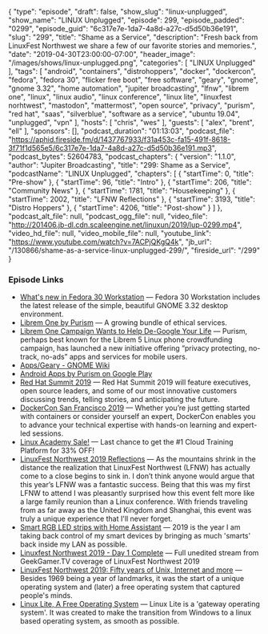 {
  "type": "episode",
  "draft": false,
  "show_slug": "linux-unplugged",
  "show_name": "LINUX Unplugged",
  "episode": 299,
  "episode_padded": "0299",
  "episode_guid": "6c317e7e-1da7-4a8d-a27c-d5d50b36e191",
  "slug": "299",
  "title": "Shame as a Service",
  "description": "Fresh back from LinuxFest Northwest we share a few of our favorite stories and memories.",
  "date": "2019-04-30T23:00:00-07:00",
  "header_image": "/images/shows/linux-unplugged.png",
  "categories": [
    "LINUX Unplugged"
  ],
  "tags": [
    "android",
    "containers",
    "distrohoppers",
    "docker",
    "dockercon",
    "fedora",
    "fedora 30",
    "flicker free boot",
    "free software",
    "geary",
    "gnome",
    "gnome 3.32",
    "home automation",
    "jupiter broadcasting",
    "lfnw",
    "librem one",
    "linux",
    "linux audio",
    "linux conference",
    "linux lite",
    "linuxfest norhtwest",
    "mastodon",
    "mattermost",
    "open source",
    "privacy",
    "purism",
    "red hat",
    "saas",
    "silverblue",
    "software as a service",
    "ubuntu 19.04",
    "unplugged",
    "vpn"
  ],
  "hosts": [
    "chris",
    "wes"
  ],
  "guests": [
    "alex",
    "brent",
    "ell"
  ],
  "sponsors": [],
  "podcast_duration": "01:13:03",
  "podcast_file": "https://aphid.fireside.fm/d/1437767933/f31a453c-fa15-491f-8618-3f71f1d565e5/6c317e7e-1da7-4a8d-a27c-d5d50b36e191.mp3",
  "podcast_bytes": 52604783,
  "podcast_chapters": {
    "version": "1.1.0",
    "author": "Jupiter Broadcasting",
    "title": "299: Shame as a Service",
    "podcastName": "LINUX Unplugged",
    "chapters": [
      {
        "startTime": 0,
        "title": "Pre-show"
      },
      {
        "startTime": 96,
        "title": "Intro"
      },
      {
        "startTime": 206,
        "title": "Community News"
      },
      {
        "startTime": 1781,
        "title": "Housekeeping"
      },
      {
        "startTime": 2002,
        "title": "LFNW Reflections"
      },
      {
        "startTime": 3193,
        "title": "Distro Hoppers"
      },
      {
        "startTime": 4206,
        "title": "Post-show"
      }
    ]
  },
  "podcast_alt_file": null,
  "podcast_ogg_file": null,
  "video_file": "http://201406.jb-dl.cdn.scaleengine.net/linuxun/2019/lup-0299.mp4",
  "video_hd_file": null,
  "video_mobile_file": null,
  "youtube_link": "https://www.youtube.com/watch?v=7ACPjQKgQ4k",
  "jb_url": "/130866/shame-as-a-service-linux-unplugged-299/",
  "fireside_url": "/299"
}


### Episode Links

  * [What's new in Fedora 30 Workstation](https://fedoramagazine.org/whats-new-fedora-30-workstation/ "What's new in Fedora 30 Workstation") — Fedora 30 Workstation includes the latest release of the simple, beautiful GNOME 3.32 desktop environment.
  * [Librem One by Purism](https://librem.one/ "Librem One by Purism") — A growing bundle of ethical services. 
  * [Librem One Campaign Wants to Help De-Google Your Life](https://www.omgubuntu.co.uk/2019/04/purism-privacy-android-ios-apps "Librem One Campaign Wants to Help De-Google Your Life") — Purism, perhaps best known for the Librem 5 Linux phone crowdfunding campaign, has launched a new initiative offering “privacy protecting, no-track, no-ads” apps and services for mobile users. 
  * [Apps/Geary - GNOME Wiki](https://wiki.gnome.org/Apps/Geary "Apps/Geary - GNOME Wiki")
  * [Android Apps by Purism on Google Play](https://play.google.com/store/apps/developer?id=Purism+SPC "Android Apps by Purism on Google Play")
  * [Red Hat Summit 2019](https://www.redhat.com/en/summit/2019 "Red Hat Summit 2019") — Red Hat Summit 2019 will feature executives, open source leaders, and some of our most innovative customers discussing trends, telling stories, and anticipating the future.
  * [DockerCon San Francisco 2019](https://www.docker.com/dockercon/ "DockerCon San Francisco 2019") — Whether you’re just getting started with containers or consider yourself an expert, DockerCon enables you to advance your technical expertise with hands-on learning and expert-led sessions.
  * [Linux Academy Sale!](https://linuxacademy.com/join/pricing "Linux Academy Sale!") — Last chance to get the #1 Cloud Training Platform for 33% OFF!
  * [LinuxFest Northwest 2019 Reflections](https://linuxunplugged.com/articles/linuxfest-northwest-2019 "LinuxFest Northwest 2019 Reflections") — As the mountains shrink in the distance the realization that LinuxFest Northwest (LFNW) has actually come to a close begins to sink in. I don’t think anyone would argue that this year’s LFNW was a fantastic success. Being that this was my first LFNW to attend I was pleasantly surprised how this event felt more like a large family reunion than a Linux conference. With friends traveling from as far away as the United Kingdom and Shanghai, this event was truly a unique experience that I'll never forget. 
  * [Smart RGB LED strips with Home Assistant](https://blog.ktz.me/smart-led-strips-with-no-subscription-required/ "Smart RGB LED strips with Home Assistant") — 2019 is the year I am taking back control of my smart devices by bringing as much 'smarts' back inside my LAN as possible.
  * [Linuxfest Northwest 2019 - Day 1 Complete](https://www.youtube.com/watch?v=gzEydVKc7cE "Linuxfest Northwest 2019 - Day 1 Complete") — Full unedited stream from GeekGamer.TV coverage of LinuxFest Northwest 2019
  * [LinuxFest Northwest 2019: Fifty years of Unix, Internet and more](https://www.youtube.com/watch?v=avbRdKCGqeI&t=3806s "LinuxFest Northwest 2019: Fifty years of Unix, Internet and more") — Besides 1969 being a year of landmarks, it was the start of a unique operating system and (later) a free operating system that captured people's minds.
  * [Linux Lite, A Free Operating System](https://www.linuxliteos.com/features.html "Linux Lite, A Free Operating System") — Linux Lite is a 'gateway operating system'. It was created to make the transition from Windows to a linux based operating system, as smooth as possible.


